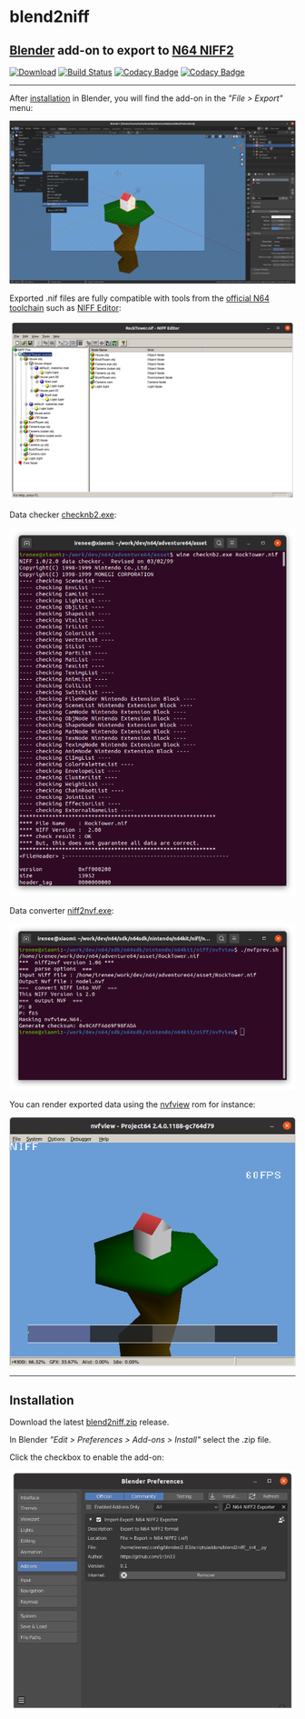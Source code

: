 # blend2niff

## [Blender](https://www.blender.org/) add-on to export to [N64 NIFF2](https://ultra64.ca/files/documentation/online-manuals/man-v5-1/niff/index.htm)

[![Download](https://img.shields.io/badge/download-latest-blue)](https://github.com/1r3n33/blend2niff/releases/latest)
[![Build Status](https://travis-ci.com/1r3n33/blend2niff.svg?branch=master)](https://travis-ci.com/1r3n33/blend2niff)
[![Codacy Badge](https://app.codacy.com/project/badge/Grade/543fee83ddc2475aafad5a28fb9cdc89)](https://www.codacy.com/manual/icaroulle/blend2niff?utm_source=github.com&amp;utm_medium=referral&amp;utm_content=1r3n33/blend2niff&amp;utm_campaign=Badge_Grade)
[![Codacy Badge](https://app.codacy.com/project/badge/Coverage/543fee83ddc2475aafad5a28fb9cdc89)](https://www.codacy.com/manual/icaroulle/blend2niff?utm_source=github.com&utm_medium=referral&utm_content=1r3n33/blend2niff&utm_campaign=Badge_Coverage)

---

After [installation](#installation) in Blender, you will find the add-on in the _"File > Export"_ menu:

![Blender export](./screenshots/blender-export.png)

Exported .nif files are fully compatible with tools from the [official N64 toolchain](https://ultra64.ca/resources/software/) such as [NIFF Editor](https://ultra64.ca/files/documentation/online-manuals/man-v5-1/niff/niff_edit/win/index.html):

![Niff editor](./screenshots/niff-editor.png)

Data checker [checknb2.exe](https://ultra64.ca/files/documentation/online-manuals/man-v5-1/niff/nifftools/checknb2.htm):

![checknb2](./screenshots/checknb2.png)

Data converter [niff2nvf.exe](https://ultra64.ca/files/documentation/online-manuals/man-v5-1/niff/niff2nvf/index.htm):

![niff2nv](./screenshots/niff2nvf.png)

You can render exported data using the [nvfview](https://ultra64.ca/files/documentation/online-manuals/man-v5-1/niff/nvfview/seg1.htm) rom for instance:

![nvfview](./screenshots/nvfview-emu.png)

---

<a name="installation"></a>
## Installation

Download the latest [blend2niff.zip](https://github.com/1r3n33/blend2niff/releases/latest) release.

In Blender _"Edit > Preferences > Add-ons > Install"_ select the .zip file.

Click the checkbox to enable the add-on:

![install](./screenshots/install.png)
